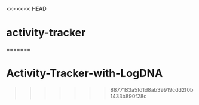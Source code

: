 <<<<<<< HEAD
# activity-tracker
=======
# Activity-Tracker-with-LogDNA
>>>>>>> 8877183a5fd1d8ab39919cdd2f0b1433b890f28c
